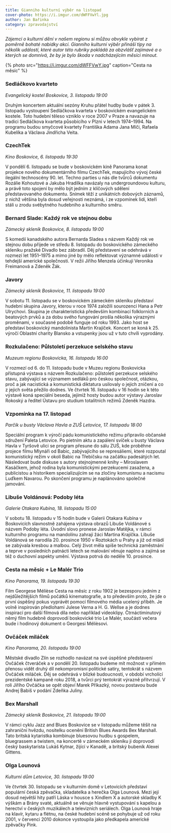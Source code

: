 ```yaml
---
title: Gianniho kulturní výběr na listopad
cover-photo: https://i.imgur.com/dWFFVwYl.jpg
author: Jan Bařinka
category: zpravodajství
---
```


*Zájemci o kulturní dění v našem regionu si můžou obvykle vybírat z poměrně bohaté nabídky akcí. Gianniho kulturní výběr přináší tipy na několik událostí, které autor této rubriky pokládá za obzvlášť zajímavé a o kterých se domnívá, že by je bylo škoda v nadcházejícím měsíci minout.*

{% photo src="https://i.imgur.com/dWFFVwY.jpg" caption="Cesta na měsíc" %}

### Sedláčkovo kvarteto

*Evangelický kostel Boskovice, 3. listopadu 19:00*

Druhým koncertem aktuální sezóny Kruhu přátel hudby bude v pátek 3. listopadu vystoupení Sedláčkova kvarteta v boskovickém evangelickém kostele. Toto hudební těleso vzniklo v roce 2007 v Praze a navazuje na tradici Sedláčkova kvarteta působícího v Plzni v letech 1974–1994. Na programu budou smyčcové kvartety Františka Adama Jana Míči, Rafaela Kubelíka a Václava Jindřicha Veita.

### CzechTek

*Kino Boskovice, 6. listopadu 19:30*

V pondělí 6. listopadu se bude v boskovickém kině Panorama konat projekce nového dokumentárního filmu CzechTek, mapujícího vývoj české ilegální technoscény 90. let. Techno parties u nás dle tvůrců dokumentu Rozálie Kohoutové a Jakuba Hradilka navázaly na undergroundovou kulturu, a právě toto spojení by mělo být jedním z klíčových sdělení představovaného dokumentu. Snímek těží z unikátních dobových záznamů, z nichž většina byla dosud veřejnosti neznámá, i ze vzpomínek lidí, kteří stáli u zrodu svébytného hudebního a kulturního směru.

### Bernard Slade: Každý rok ve stejnou dobu

*Zámecký skleník Boskovice, 8. listopadu 19:00*

S komedií kanadského autora Bernarda Sladea s názvem Každý rok ve stejnou dobu přijede ve středu 8. listopadu do boskovického zámeckého skleníku pražské Divadlo bez zábradlí. Děj představení se odehrává v rozmezí let 1951–1975 a mimo jiné by mělo reflektovat významné události v tehdejší americké společnosti. V režii Jiřího Menzela účinkují Veronika Freimanová a Zdeněk Žák.

### Javory

*Zámecký skleník Boskovice, 11. listopadu 19:00*

V sobotu 11. listopadu se v boskovickém zámeckém skleníku představí hudební skupina Javory, kterou v roce 1974 založili sourozenci Hana a Petr Ulrychovi. Skupina je charakteristická především kombinací folklorních a beatových prvků a za dobu svého fungování prošla několika výraznými proměnami, v současné podobě funguje od roku 1993. Jako host se představí boskovický mandolinista Martin Krajíček. Koncert se koná k 25. výročí Oblastní charity Blansko a vstupenky jsou už v tuto chvíli vyprodány.

### Rozkulačeno: Půlstoletí perzekuce selského stavu

*Muzeum regionu Boskovicka, 16. listopadu 16:00*

V rozmezí od 6. do 11. listopadu bude v Muzeu regionu Boskovicka přístupná výstava s názvem Rozkulačeno: půlstoletí perzekuce selského stavu, zabývající se významem sedláků pro českou společnost, otázkou, proč a jak nacistická a komunistická diktatura usilovaly o jejich zničení a co z jejich světa přežilo dodnes. Ve čtvrtek 16. listopadu v 16 hodin se k této výstavě koná speciální beseda, jejímiž hosty budou autor výstavy Jaroslav Rokoský a ředitel Ústavu pro studium totalitních režimů Zdeněk Hazdra.

### Vzpomínka na 17. listopad

*Parčík u busty Václava Havla a ZUŠ Letovice, 17. listopadu 18:00*

Speciální program k výročí pádu komunistického režimu připravilo občanské sdružení Paleta Letovice. Po pietním aktu a zapálení svíček u busty Václava Havla v Tyršově ulici se program přesune do sálu ZUŠ, kde proběhne projece filmu Mlynáři od Babic, zabývajícího se represáliemi, které rozpoutal komunistický režim v okolí Babic na Třebíčsku na začátku padesátých let. Následovat bude diskuse s autory stejnojmenné knihy – Miroslavem Kasáčkem, jehož rodina byla komunistickými perzekucemi zasažena, a publicistou a historikem specializujícím se na zločiny komunismu a nacismu Luďkem Navarou. Po skončení programu je naplánováno společné jamování.


### Libuše Voldánová: Podoby léta

*Galerie Otakara Kubína, 18. listopadu 15:00*

V sobotu 18. listopadu v 15 hodin bude v Galerii Otakara Kubína v Boskovicích slavnostně zahájena výstava obrazů Libuše Voldánové s názvem Podoby léta. Úvodní slovo pronese Jaroslav Matějka, v rámci kulturního programu na mandolínu zahrají žáci Martina Krajíčka. Libuše Voldánová se narodila 20. prosince 1950 v Roztokách u Prahy a již od mládí se zabývala kresbou a malbou. Celý život měla spíše technická zaměstnání a teprve v posledních patnácti letech se malování věnuje naplno a zajímá se též o duchovní aspekty umění. Výstava potrvá do neděle 10. prosince.

### Cesta na měsíc + Le Malér Trio

*Kino Panorama, 19. listopadu 19:30*

Film Georgese Mélièse Cesta na měsíc z roku 1902 je bezesporu jedním z nejdůležitějších filmů počátků kinematografie, a to především proto, že jde o první úspěšný pokus vyprávět pomocí filmového média ucelený příběh. Je volně inspirován předlohami Julese Verna a H. G. Wellse a je dodnes inspirací pro další filmová díla nebo například videoklipy. Čtrnáctiminutový němý film hudebně doprovodí boskovické trio Le Malér, součástí večera bude i hodinový dokument o Georgesi Mélièsovi.

### Ovčáček miláček

*Kino Panorama, 20. listopadu 19:00*

Městské divadlo Zlín se rozhodlo navázat na své úspěšné představení Ovčáček čtveráček a v pondělí 20. listopadu budeme mít možnost v přímém přenosu vidět druhý díl nekompromisní politické satiry, tentokrát s názvem Ovčáček miláček. Děj se odehrává v blízké budoucnosti, v období vrcholící prezidentské kampaně roku 2018, a tvůrci prý tentokrát výrazně přitvrzují. V roli Jiřího Ovčáčka se opět objeví Marek Příkazký, novou postavou bude Andrej Babiš v podání Zdeňka Juliny.

### Bex Marshall

*Zámecký skleník Boskovice, 21. listopadu 19:00*

V rámci cyklu Jazz and Blues Boskovice se v listopadu můžeme těšit na zahraniční hvězdu, nositelku ocenění British Blues Awards Bex Marshall. Tato britská kytaristka kombinuje bluesovou hudbu s gospelem, bluegrassem a twistem, na koncertě v zámeckém skleníku ji doprovodí český baskytarista Lukáš Kytnar, žijící v Kanadě, a britský bubeník Alexei Gittens.

### Olga Lounová

*Kulturní dům Letovice, 30. listopadu 19:00*

Ve čtvrtek 30. listopadu se v kulturním domě v Letovicích představí populární česká zpěvačka, skladatelka a herečka Olga Lounová. Mezi její dosud největší hity patří Láska v housce s Xindlem X a autorské skladby K výškám a Brány svaté, aktuálně se věnuje hlavně vystupování s kapelou a herectví v českých muzikálech a televizních seriálech. Olga Lounová hraje na klavír, kytaru a flétnu, na české hudební scéně se pohybuje už od roku 2001, v červenci 2010 dokonce vystoupila jako předkapela americké zpěvačky Pink.

